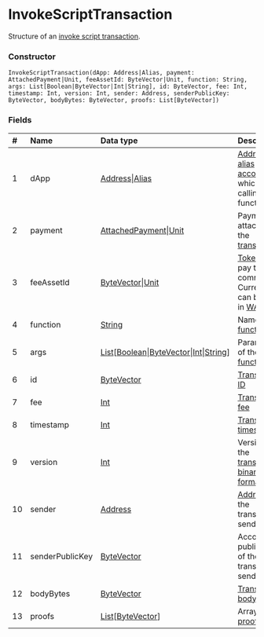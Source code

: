 # InvokeScriptTransaction

Structure of an [invoke script transaction](/blockchain/transaction-type/invoke-script-transaction.md).

### Constructor

``` ride
InvokeScriptTransaction(dApp: Address|Alias, payment: AttachedPayment|Unit, feeAssetId: ByteVector|Unit, function: String, args: List[Boolean|ByteVector|Int|String], id: ByteVector, fee: Int, timestamp: Int, version: Int, sender: Address, senderPublicKey: ByteVector, bodyBytes: ByteVector, proofs: List[ByteVector])
```

### Fields

| # | Name | Data type | Description |
| :--- | :--- | :--- | :--- |
| 1 | dApp | [Address](/ride/structures/common-structures/address.md)&#124;[Alias](/ride/structures/common-structures/alias.md) | [Address](/blockchain/address.md) or [alias](/blockchain/alias.md) of the [account](/blockchain/account.md) which is calling a function |
| 2 | payment | [AttachedPayment](/ride/structures/common-structures/attached-payment.md)&#124;[Unit](/ride/data-types/unit.md) | Payment attached to the [transaction](/blockchain/transaction.md) |
| 3 | feeAssetId | [ByteVector](/ride/data-types/byte-vector.md)&#124;[Unit](/ride/data-types/unit.md) | [Token](/blockchain/token.md) to pay the commission. Currently, it can be only in [WAVES](/blockchain/token/waves.md) |
| 4 | function | [String](/ride/data-types/string.md) | Name of the [function](/ride/functions.md) |
| 5 | args | [List](/ride/data-types/list.md)[[Boolean](/ride/data-types/boolean.md)&#124;[ByteVector](/ride/data-types/byte-vector.md)&#124;[Int](/ride/data-types/int.md)&#124;[String](/ride/data-types/string.md)] | Parameters of the [function](/ride/functions.md) |
| 6 | id | [ByteVector](/ride/data-types/byte-vector.md) | [Transaction ID](/blockchain/transaction/transaction-id.md) |
| 7 | fee | [Int](/ride/data-types/int.md) | [Transaction fee](/blockchain/transaction-fee.md) |
| 8 | timestamp | [Int](/ride/data-types/int.md) | [Transaction timestamp](/blockchain/transaction/transaction-timestamp.md) |
| 9 | version | [Int](/ride/data-types/int.md) | Version of the [transaction binary format](/blockchain/binary-format/transaction-binary-format.md) |
| 10 | sender | [Address](/ride/structures/common-structures/address.md) | [Address](/blockchain/address.md) of the transaction sender |
| 11 | senderPublicKey | [ByteVector](/ride/data-types/byte-vector.md) | Account public key of the transaction sender |
| 12 | bodyBytes | [ByteVector](/ride/data-types/byte-vector.md) | [Transaction body bytes](/blockchain/transaction/transaction-body-bytes.md) |
| 13 | proofs | [List](/ride/data-types/list.md)[[ByteVector](/ride/data-types/byte-vector.md)] | Array of [proofs](/blockchain/transaction-proof.md) |
